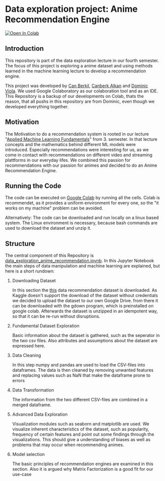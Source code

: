 # Data exploration project: Anime Recommendation Engine
<a href="https://colab.research.google.com/github/PatchFramework/data-exploration-project/blob/main/data_exploration_anime_recommendation.ipynb" target="_parent"><img src="https://colab.research.google.com/assets/colab-badge.svg" alt="Open In Colab"/></a>

## Introduction
This repository is part of the data exploration lecture in our fourth semester. The focus of this project is exploring a anime dataset and using methods learned in the machine learning lecture to develop a recommendation engine.

This project was developed by [Can Berkil](https://github.com/ihatecan), [Canberk Alkan](https://github.com/alkancanberk) and [Dominic Viola](https://github.com/PatchFramework). We used Google Colaboratory as our colaboration tool and as an IDE. This Repository is a backup of our developments on Colab, thats the reason, that all pushs in this repository are from Dominic, even though we developed everything together.

## Motivation
The Motivation to do a recommendation system is rooted in our lecture "[Applied Machine Learning Fundamentals](https://github.com/DaWe1992/Applied_ML_Fundamentals)" from 3. semester. In that lecture concepts and the mathematics behind different ML models were introduced. Especially recommendations were interesting for us, as we come in contact with recommendations on different video and streaming plattforms in our everyday lifes. We combined this passion for recommendations with our passion for animes and decided to do an Anime Recommendation Engine.

## Running the Code
The code can be executed on [Google Colab](https://colab.research.google.com/github/PatchFramework/data-exploration-project/blob/main/data_exploration_anime_recommendation.ipynb) by running all the cells. Colab is recommendet, as it provides a uniform environment for every one, so the "it works on my machine" problem can be avoided.

Alternatively:
The code can be downloaded and run locally on a linux based system. The Linux environment is necessary, because bash commands are used to download the dataset and unzip it.

## Structure
The central component of this Repository is [data_exploration_anime_recommendation.ipynb](data_exploration_anime_recommendation.ipynb). In this Jupyter Notebook the main steps of data manipulation and machine learning are explained, but here is a short rundown:

<ol> <!--begin ordered list-->
<li>
Downloading Dataset

In this section the [this](https://www.kaggle.com/CooperUnion/anime-recommendations-database?select=rating.csv) data recommendation dataset is downloaded. As Kaggle doesn't support the download of the dataset without credentials we decided to upload the dataset to our own Google Drive. from there it can be downloaded with the gdown program, which is preinstalled on google colab. Afterwards the dataset is unzipped in an idempotent way, so that it can be re-run without disruptions.
</li>

<li>
Fundamental Dataset Exploration

Basic information about the dataset is gathered, such as the seperator in the two csv files. Also attributes and assumptions about the dataset are expressed here.
</li>
  
<li> 
Data Cleaning

In this step numpy and pandas are used to load the CSV-files into dataframes. The data is then cleaned by removing unwanted features and replacing values such as NaN that make the dataframe prone to errors
</li>

<li>
Data Transformation

The information from the two different CSV-files are combined in a merged dataframe.
</li>
  
<li>  
Advanced Data Exploration

Visualization modules such as seaborn and matplotlib are used. We visualize inherent characteristics of the dataset, such as popularity, frequency of certain features and point out some findings through the visualizations. This should give a understanding of biases as well as problems that may occur when recommending animes.
</li>
  
<li>  
Model selection

The basic principles of recommendation engines are examined in this section. Also it is argued why Matrix Factorization is a good fit for our use-case
</li>

